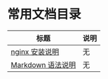 # 常用文档目录
|    标题          |         说明    |
| ----    |    -----    |
|[nginx 安装说明](nginx.md)       |      无     |
|[Markdown 语法说明](http://wowubuntu.com/markdown/)    |    无   |
